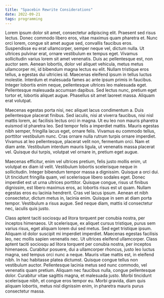 ```yaml
---
title: "Spacebin Rewrite Considerations"
date: 2022-09-21
tags: programming
---
```


Lorem ipsum dolor sit amet, consectetur adipiscing elit. Praesent sed risus lectus. Donec commodo libero eros, vitae maximus quam pharetra et. Nunc orci lorem, congue sit amet augue sed, convallis faucibus eros. Suspendisse eu erat ullamcorper, semper neque vel, dictum nulla. Ut ultrices pulvinar erat, ornare vestibulum ex tempus eget. Vivamus sollicitudin varius lorem sit amet venenatis. Duis ac pellentesque est, non auctor sem. Aenean lobortis, dolor vel aliquet vehicula, metus metus ullamcorper mi, id bibendum magna lectus eu elit. Nullam tristique eros tellus, a egestas dui ultricies id. Maecenas eleifend ipsum in tellus luctus molestie. Interdum et malesuada fames ac ante ipsum primis in faucibus. Integer lobortis enim neque, pellentesque ultrices leo malesuada eget. Pellentesque malesuada accumsan dapibus. Sed lectus nunc, pretium eget tortor et, lobortis aliquet augue. Phasellus sit amet laoreet massa. Aliquam erat volutpat.

Maecenas egestas porta nisi, nec aliquet lacus condimentum a. Duis pellentesque placerat finibus. Sed iaculis, nisi at viverra faucibus, nisi nisl mattis lorem, ac facilisis lectus orci in magna. Ut eu leo non mauris pharetra euismod id pharetra leo. Sed tempor felis a imperdiet mattis. Mauris egestas nibh semper, fringilla lacus eget, ornare felis. Vivamus eu commodo tellus, porttitor vestibulum nunc. Cras ornare nulla rutrum turpis ornare imperdiet. Vivamus at leo pellentesque, placerat velit non, fermentum orci. Nam et diam ante. Vestibulum interdum mauris ligula, ut venenatis massa placerat vel. Quisque dui turpis, volutpat vel ornare in, pretium eget augue.

Maecenas efficitur, enim vel ultrices pretium, felis justo mollis enim, ut volutpat ex diam id velit. Vestibulum lobortis scelerisque neque in sollicitudin. Integer bibendum tempor massa a dignissim. Quisque a orci dui. Ut tincidunt fringilla quam, vel scelerisque libero sodales eget. Donec imperdiet est ut urna ultrices porttitor. Quisque congue, risus ut finibus dignissim, est libero maximus eros, ac lobortis risus est ut quam. Nullam egestas eros eu lacinia hendrerit. Cras vel lacus ipsum. Aenean et nibh consectetur, dictum metus in, lacinia enim. Quisque in sem at diam porta tempor. Vestibulum a risus augue. Sed neque diam, mattis id consectetur nec, iaculis quis justo.

Class aptent taciti sociosqu ad litora torquent per conubia nostra, per inceptos himenaeos. Ut scelerisque, ex aliquet cursus tristique, purus sem varius risus, eget aliquam lorem dui sed metus. Sed eget tristique ipsum. Aliquam id dolor suscipit mi imperdiet imperdiet. Maecenas egestas facilisis leo, nec mollis sapien venenatis nec. Ut ultrices eleifend ullamcorper. Class aptent taciti sociosqu ad litora torquent per conubia nostra, per inceptos himenaeos. Curabitur posuere, dui a ullamcorper rhoncus, justo leo luctus magna, sed tempus orci nunc a neque. Mauris vitae mattis est, in eleifend nibh. In hac habitasse platea dictumst. Quisque congue tellus non vestibulum auctor. Pellentesque lacinia metus sed nunc commodo, vel venenatis quam pretium. Aliquam nec faucibus nulla, congue pellentesque dolor. Curabitur vitae sagittis magna, et malesuada justo. Morbi tincidunt scelerisque nibh, et congue eros tempor eu. Morbi gravida, diam quis aliquam lobortis, metus nisl dignissim enim, in pharetra mauris purus consectetur massa.

